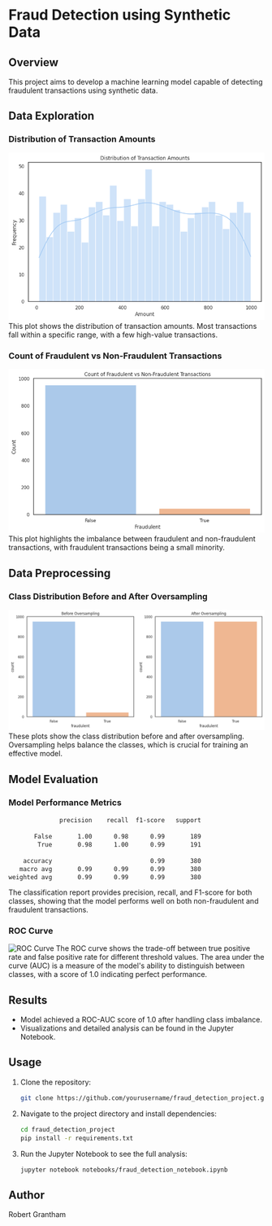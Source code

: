 # Fraud Detection using Synthetic Data

## Overview
This project aims to develop a machine learning model capable of detecting fraudulent transactions using synthetic data.

## Data Exploration
### Distribution of Transaction Amounts
![Transaction Amount Distribution](visualizations/__results___7_1.png)
This plot shows the distribution of transaction amounts. Most transactions fall within a specific range, with a few high-value transactions.

### Count of Fraudulent vs Non-Fraudulent Transactions
![Fraudulent vs Non-Fraudulent Transactions](visualizations/__results___8_0.png)
This plot highlights the imbalance between fraudulent and non-fraudulent transactions, with fraudulent transactions being a small minority.

## Data Preprocessing
### Class Distribution Before and After Oversampling
![Class Distribution Before and After Oversampling](visualizations/__results___10_0.png)
These plots show the class distribution before and after oversampling. Oversampling helps balance the classes, which is crucial for training an effective model.

## Model Evaluation
### Model Performance Metrics
```plaintext
              precision    recall  f1-score   support

       False       1.00      0.98      0.99       189
        True       0.98      1.00      0.99       191

    accuracy                           0.99       380
   macro avg       0.99      0.99      0.99       380
weighted avg       0.99      0.99      0.99       380
```
The classification report provides precision, recall, and F1-score for both classes, showing that the model performs well on both non-fraudulent and fraudulent transactions.

### ROC Curve
![ROC Curve](visualizations/roc_curve.png)
The ROC curve shows the trade-off between true positive rate and false positive rate for different threshold values. The area under the curve (AUC) is a measure of the model's ability to distinguish between classes, with a score of 1.0 indicating perfect performance.

## Results
- Model achieved a ROC-AUC score of 1.0 after handling class imbalance.
- Visualizations and detailed analysis can be found in the Jupyter Notebook.

## Usage
1. Clone the repository:
   ```bash
   git clone https://github.com/yourusername/fraud_detection_project.git
   ```

2. Navigate to the project directory and install dependencies:
   ```bash
   cd fraud_detection_project
   pip install -r requirements.txt
   ```

3. Run the Jupyter Notebook to see the full analysis:
   ```bash
   jupyter notebook notebooks/fraud_detection_notebook.ipynb
   ```

## Author
Robert Grantham
